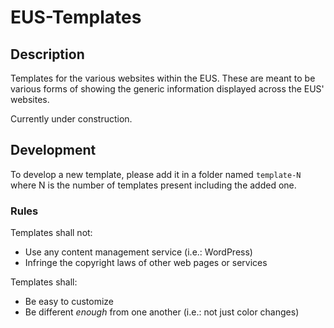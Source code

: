 # EUS-Templates

## Description

Templates for the various websites within the EUS.
These are meant to be various forms of showing the generic information displayed across the EUS' websites.

Currently under construction.

## Development

To develop a new template, please add it in a folder named `template-N` where N is the number of templates present including the added one.

### Rules
Templates shall not:
- Use any content management service (i.e.: WordPress)
- Infringe the copyright laws of other web pages or services

Templates shall:
- Be easy to customize
- Be different *enough* from one another (i.e.: not just color changes)

